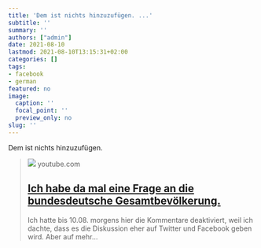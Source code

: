 ```yaml
---
title: 'Dem ist nichts hinzuzufügen. ...'
subtitle: ''
summary: ''
authors: ["admin"]
date: 2021-08-10
lastmod: 2021-08-10T13:15:31+02:00
categories: []
tags:
- facebook
- german
featured: no
image:
  caption: ''
  focal_point: ''
  preview_only: no
slug: ''
---
```

Dem ist nichts hinzuzufügen.
> [![](https://i.ytimg.com/vi/F3b57FkAUJs/maxresdefault.jpg)](https://www.youtube.com/watch?v=F3b57FkAUJs)
> youtube.com
> ## [Ich habe da mal eine Frage an die bundesdeutsche Gesamtbevölkerung.](https://www.youtube.com/watch?v=F3b57FkAUJs)
>
>Ich hatte bis 10.08. morgens hier die Kommentare deaktiviert, weil ich dachte, dass es die Diskussion eher auf Twitter und Facebook geben wird. Aber auf mehr...


